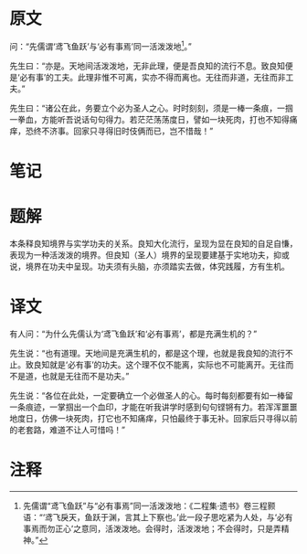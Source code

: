 # 原文
问：“先儒谓‘鸢飞鱼跃’与‘必有事焉’同一活泼泼地[^1]。”

先生曰：“亦是。天地间活泼泼地，无非此理，便是吾良知的流行不息。致良知便是‘必有事’的工夫。此理非惟不可离，实亦不得而离也。无往而非道，无往而非工夫。”

先生曰：“诸公在此，务要立个必为圣人之心。时时刻刻，须是一棒一条痕，一掴一拳血，方能听吾说话句句得力。若茫茫荡荡度日，譬如一块死肉，打也不知得痛痒，恐终不济事。回家只寻得旧时伎俩而已，岂不惜哉！”
# 笔记

# 题解
本条释良知境界与实学功夫的关系。良知大化流行，呈现为显在良知的自足自慊，表现为一种活泼泼的境界。但良知（圣人）境界的呈现要建基于实地功夫，抑或说，境界在功夫中呈现。功夫须有头脑，亦须踏实去做，体究践履，方有生机。
# 译文
有人问：“为什么先儒认为‘鸢飞鱼跃’和‘必有事焉’，都是充满生机的？”

先生说：“也有道理。天地间是充满生机的，都是这个理，也就是我良知的流行不止。致良知就是‘必有事’的功夫。这个理不仅不能离，实际也不可能离开。无往而不是道，也就是无往而不是功夫。”

先生说：“各位在此处，一定要确立一个必做圣人的心。每时每刻都要有如一棒留一条痕迹，一掌掴出一个血印，才能在听我讲学时感到句句铿锵有力。若浑浑噩噩地度日，仿佛一块死肉，打它也不知痛痒，只怕最终于事无补。回家后只寻得以前的老套路，难道不让人可惜吗！”
# 注释

[^1]: 先儒谓“鸢飞鱼跃”与“必有事焉”同一活泼泼地：《二程集·遗书》卷三程颢语：“‘鸢飞戾天，鱼跃于渊，言其上下察也。’此一段子思吃紧为人处，与‘必有事焉而勿正心’之意同，活泼泼地。会得时，活泼泼地；不会得时，只是弄精神。”
